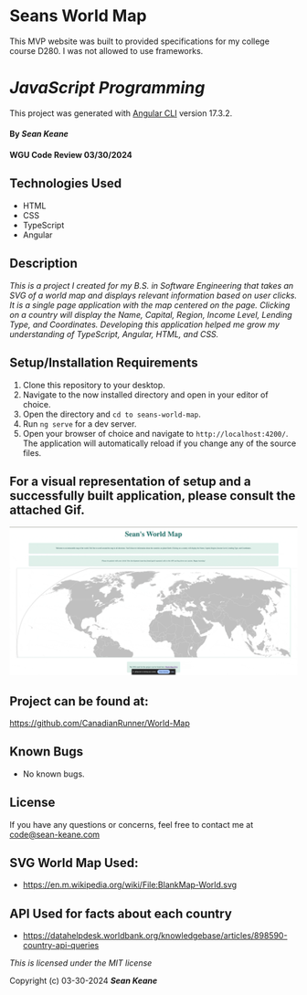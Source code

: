 # Seans World Map

This MVP website was built to provided specifications for my college course D280.
I was not allowed to use frameworks.

# _JavaScript Programming_

This project was generated with [Angular CLI](https://github.com/angular/angular-cli) version 17.3.2.

#### By _**Sean Keane**_

#### WGU Code Review 03/30/2024

## Technologies Used

* HTML
* CSS
* TypeScript
* Angular


## Description
_This is a project I created for my B.S. in Software Engineering that takes an SVG of a world map and displays relevant information based on user clicks.  It is a single page application with the map centered on the page.   Clicking on a country will display the Name, Capital, Region, Income Level, Lending Type, and Coordinates.  Developing this application helped me grow my understanding of TypeScript, Angular, HTML, and CSS._


## Setup/Installation Requirements

1) Clone this repository to your desktop.
2) Navigate to the now installed directory and open in your editor of choice.
3) Open the directory and `cd to seans-world-map`.
4) Run `ng serve` for a dev server. 
5) Open your browser of choice and navigate to `http://localhost:4200/`. The application will automatically reload if you change any of the source files.

## For a visual representation of setup and a successfully built application, please consult the attached Gif.

![BuiltApp](Working-App.gif)

## Project can be found at:
https://github.com/CanadianRunner/World-Map

## Known Bugs

* No known bugs.

## License

If you have any questions or concerns, feel free to contact me at code@sean-keane.com

## SVG World Map Used:

* https://en.m.wikipedia.org/wiki/File:BlankMap-World.svg

## API Used for facts about each country

* https://datahelpdesk.worldbank.org/knowledgebase/articles/898590-country-api-queries

*This is licensed under the MIT license*

Copyright (c) 03-30-2024 **_Sean Keane_**
